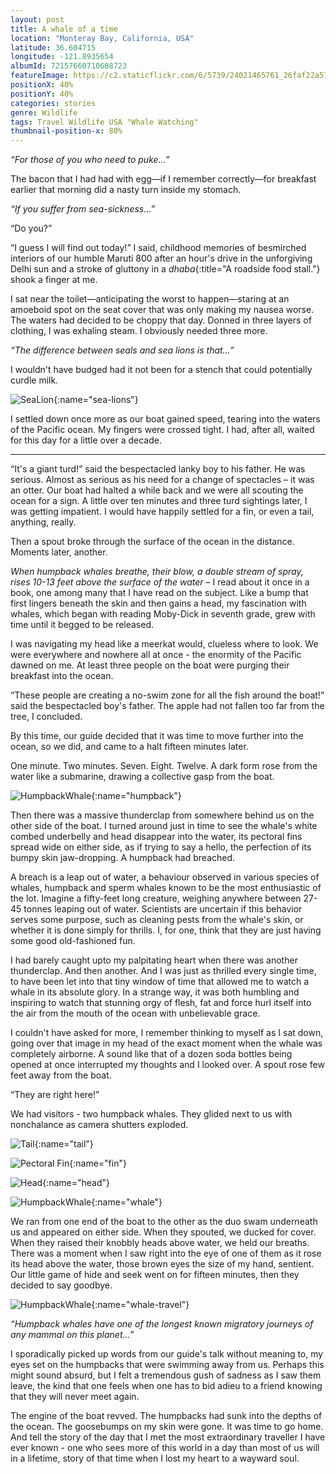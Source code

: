 ```yaml
---
layout: post
title: A whale of a time
location: "Monteray Bay, California, USA"
latitude: 36.604715
longitude: -121.8935654
albumId: 72157660710608723
featureImage: https://c2.staticflickr.com/6/5739/24021465761_26faf22a57_z.jpg
positionX: 40%
positionY: 40%
categories: stories
genre: Wildlife
tags: Travel Wildlife USA "Whale Watching"
thumbnail-position-x: 80%
---
```




_“For those of you who need to puke...”_

The bacon that I had had with egg—if I remember correctly—for breakfast earlier that morning did a nasty turn inside my stomach. 

_“If you suffer from sea-sickness...”_

“Do you?”

“I guess I will find out today!” I said, childhood memories of besmirched interiors of our humble Maruti 800 after an hour's drive in the unforgiving Delhi sun and a stroke of gluttony in a _dhaba_{:title="A roadside food stall."} shook a finger at me. 

I sat near the toilet—anticipating the worst to happen—staring at an amoeboid spot on the seat cover that was only making my nausea worse. The waters had decided to be choppy that day. Donned in three layers of clothing, I was exhaling steam. I obviously needed three more. 

_“The difference between seals and sea lions is that...”_

I wouldn't have budged had it not been for a stench that could potentially curdle milk. 

![SeaLion](){:name="sea-lions"}

I settled down once more as our boat gained speed, tearing into the waters of the Pacific ocean. My fingers were crossed tight. I had, after all, waited for this day for a little over a decade. 

***

“It's a giant turd!” said the bespectacled lanky boy to his father. He was serious. Almost as serious as his need for a change of spectacles – it was an otter. Our boat had halted a while back and we were all scouting the ocean for a sign. A little over ten minutes and three turd sightings later, I was getting impatient. I would have happily settled for a fin, or even a tail, anything, really. 
 
Then a spout broke through the surface of the ocean in the distance. Moments later, another.

_When humpback whales breathe, their blow, a double stream of spray, rises 10-13 feet above the surface of the water_ – I read about it once in a book, one among many that I have read on the subject. Like a bump that first lingers beneath the skin and then gains a head, my fascination with whales, which began with reading Moby-Dick in seventh grade, grew with time until it begged to be released.

I was navigating my head like a meerkat would, clueless where to look. We were everywhere and nowhere all at once - the enormity of the Pacific dawned on me. At least three people on the boat were purging their breakfast into the ocean.
 
“These people are creating a no-swim zone for all the fish around the boat!” said the bespectacled boy's father. The apple had not fallen too far from the tree, I concluded. 

By this time, our guide decided that it was time to move further into the ocean, so we did, and came to a halt fifteen minutes later. 

One minute. Two minutes. Seven. Eight. Twelve. A dark form rose from the water like a submarine, drawing a collective gasp from the boat.  

![HumpbackWhale](){:name="humpback"}

Then there was a massive thunderclap from somewhere behind us on the other side of the boat. I turned around just in time to see the whale's white combed underbelly and head disappear into the water, its pectoral fins spread wide on either side, as if trying to say a hello, the perfection of its bumpy skin jaw-dropping. A humpback had breached.  

A breach is a leap out of water, a behaviour observed in various species of whales, humpback and sperm whales known to be the most enthusiastic of the lot. Imagine a fifty-feet long creature, weighing anywhere between 27-45 tonnes leaping out of water. Scientists are uncertain if this behavior serves some purpose, such as cleaning pests from the whale's skin, or whether it is done simply for thrills. I, for one, think that they are just having some good old-fashioned fun. 

I had barely caught upto my palpitating heart when there was another thunderclap. And then another. And I was just as thrilled every single time, to have been let into that tiny window of time that allowed me to watch a whale in its absolute glory. In a strange way, it was both humbling and inspiring to watch that stunning orgy of flesh, fat and force hurl itself into the air from the mouth of the ocean with unbelievable grace.

I couldn't have asked for more, I remember thinking to myself as I sat down, going over that image in my head of the exact moment when the whale was completely airborne. A sound like that of a dozen soda bottles being opened at once interrupted my thoughts and I looked over. A spout rose few feet away from the boat. 

“They are right here!”   

We had visitors - two humpback whales. They glided next to us with nonchalance as camera shutters exploded. 

![Tail](){:name="tail"}

![Pectoral Fin](){:name="fin"}

![Head](){:name="head"}

![HumpbackWhale](){:name="whale"}

We ran from one end of the boat to the other as the duo swam underneath us and appeared on either side. When they spouted, we ducked for cover. When they raised their knobbly heads above water, we held our breaths. There was a moment when I saw right into the eye of one of them as it rose its head above the water, those brown eyes the size of my hand, sentient. Our little game of hide and seek went on for fifteen minutes, then they decided to say goodbye. 

![HumpbackWhale](){:name="whale-travel"}

_“Humpback whales have one of the longest known migratory journeys of any mammal on this planet...”_

I sporadically picked up words from our guide's talk without meaning to, my eyes set on the humpbacks that were swimming away from us. Perhaps this might sound absurd, but I felt a tremendous gush of sadness as I saw them leave, the kind that one feels when one has to bid adieu to a friend knowing that they will never meet again. 

The engine of the boat revved. The humpbacks had sunk into the depths of the ocean. The goosebumps on my skin were gone. It was time to go home. And tell the story of the day that I met the most extraordinary traveller I have ever known - one who sees more of this world in a day than most of us will in a lifetime, story of that time when I lost my heart to a wayward soul.
